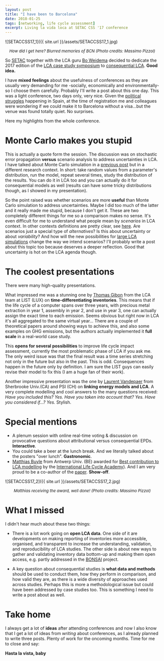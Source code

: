 ```yaml
---
layout: post
title: "I have been to Barcelona"
date: 2018-01-25
tags: [networking, life cycle assessment]
excerpt: Living la vida loca at SETAC CSS '17 conference
---
```



![SETACCSS17_1]({{ site.url }}/assets/SETACCSS17_1.jpg)
<center><i><font size="2"> How did I get here? Blurred memories of BCN (Photo credits: Massimo Pizzol)</font></i></center>


So [SETAC](https://www.setac.org/) together with the LCA guru [Bo Weidema](https://ilca.es/about-us/governing-board/) decided to dedicate the 2017 edition of the [LCA case study symposium](https://lca2017.setac.org/) to [consequential LCA](https://consequential-lca.org/). **Good idea.**

I have **mixed feelings** about the usefulness of conferences as they are usually very demanding for me -socially, economically and environmentally- so I choose them carefully. Probably I'll write a post about this one day. This was a light conference, two days only, very nice. Given the [political struggles](https://en.wikipedia.org/wiki/Catalan_independence_referendum,_2017) happening in Spain, at the time of registration me and colleagues were wondering if we could make it to Barcelona without a visa...but the venue was found totally quiet. No surprises.

Here my highlights from the whole conference.

# Monte Carlo makes you stupid

This is actually a quote form the session. The discussion was on stochastic error propagation **versus** scenario analysis to address uncertainties in LCA. I have talked about Monte Carlo simulation in a [previous post](http://moutreach.science/2017/04/20/PM25-China-uncertainty.html) but in a different research context. In short: take random values from a parameter's distribution, run the model, repeat several times, study the distribution of the results. You can do it in LCA too and you can actually do it for consequential models as well (results can have some tricky distributions though, as I showed in my presentation).

So the point raised was whether scenarios are more **useful** than Monte Carlo simulation to address uncertainties. Maybe I did too much of the latter and it really made me stupid, because I don't get it. These are two completely different things for me so a comparison makes no sense. It's even difficult for me to understand what people mean by _scenarios_ in LCA context. In other contexts definitions are pretty clear, see [here](http://moutreach.science/2017/03/13/Group-exercises-participatory-scenario-development.html). Are scenarios just a special type of _alternatives_? Is this about uncertainty or about _variability_? And how will the new possibilities for [large LCA simulations](https://brightwaylca.org/) change the way we intend scenarios? I'll probably write a post about this topic too because deserves a deeper reflection. Good that uncertainty is hot on the LCA agenda though.

# The coolest presentations

There were many high-quality presentations.

What impressed me was a stunning one by [Thomas Gibon](https://www.list.lu/en/research/erin/life-cycle-sustainability-and-risk-assessment/team/?tx_listpeople_pi1%5B%40widget_0%5D%5BcurrentPage%5D=2&cHash=b071fbd0847b7a12c8a4d26b58a55935) from the LCA team at LIST (LUX) on **time-differentiating inventories**. This means that if the life cycle of a computer spans over three years, with precious metal extraction in year 1, assembly in year 2, and use in year 3, one can actually assign the exact time to each emission. Seems obvious but right now in LCA it's all aggregated to the same virtual year... There are a couple of theoretical papers around showing ways to achieve this, and also some examples on GHG emissions, but the authors actually implemented it **full scale** in a real-world case study.

This **opens for several possibilities** to improve life cycle impact assessment, currently the most problematic phase of LCA if you ask me. The only weird issue was that the final result was a time series stretching not only in the future but also in the past. This is odd. Consequences happen in the future only by definition. I am sure the LIST guys can easily revise their model to fix this (I am a huge fan of their work).

Another impressive presentation was the one by [Laurent Vandepaer](https://www.psi.ch/ta/lvandepaer) from Sherbrooke Univ.(CA) and PSI (CH) on **linking energy models and LCA**. A very complete modelling and cool answers to the many questions received: _Have you included this? Yes. Have you taken into account that? Yes. Have you considered if...? Yes._ Stylish.

# Special mentions

- A plenum session with online real-time voting & discussion on provocative questions about attributional versus consequential EPDs. **Interactive**.
- You could take a beer at the lunch break. And we literally talked about the posters "over lunch". **Gastronomic**.
- [Matthias Buyle](https://www.uantwerpen.be/en/staff/matthias-buyle/) from Antwerp Univ. (BE) awarded for [Best contribution to LCA modelling](https://ilca.es/meetings-and-awards/academy-awards/awards-2017/) by the [International Life Cycle Academy](https://ilca.es/)). And I am very proud to be a co-author of the [paper](https://doi.org/10.1007/s11367-017-1389-5). **Show-off**.

![SETACCSS17_2]({{ site.url }}/assets/SETACCSS17_2.jpg)
<center><i><font size="2"> Matthias receiving the award, well done! (Photo credits: Massimo Pizzol)</font></i></center>

# What I missed

I didn't hear much about these two things:

- There is a lot work going on **open LCA data**. One side of it are developments on making reporting of inventories more accessible, organised, and transparent to increase the understanding, validation, and reproducibility of LCA studies. The other side is about new ways to gather and validating inventory data bottom-up and making them open access, e.g. partly addressed in the [BONSAI](https://bonsai.uno/) project.

- A key question about consequential studies is **what data and methods** should be used to conduct them, how they perform in comparison, and how valid they are, as there is a wide diversity of approaches used across studies. Perhaps this is more a methodological issue but could have been addressed by case studies too. This is something I need to write a post about as well.

# Take home

I always get a lot of **ideas** after attending conferences and now I also know that I get a lot of ideas from _writing_ about conferences, as I already planned to write three posts. Plenty of work for the oncoming months. Time for me to close and say:

**Hasta la vista, baby**
